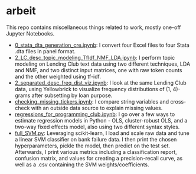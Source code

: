 # arbeit
This repo contains miscellaneous things related to work, mostly one-off Jupyter Notebooks.
* [0_stata_dta_generation_cre.ipynb](https://github.com/sebastianbautista/arbeit/blob/master/0_stata_dta_generation_cre.ipynb): I convert four Excel files to four Stata .dta files in panel format.
* [2_LC_desc_topic_modeling_TfIdf_NMF_LDA.ipynb](https://github.com/sebastianbautista/arbeit/blob/master/2_LC_desc_topic_modeling_TfIdf_NMF_LDA.ipynb): I perform topic modeling on Lending Club text data using two different techniques, LDA and NMF, and two distinct input matrices, one with raw token counts and the other weighted using tf-idf.
* [2_separated_desc_freq_dist_viz.ipynb](https://github.com/sebastianbautista/arbeit/blob/master/2_separated_desc_freq_dist_viz.ipynb): I look at the same Lending Club data, using Yellowbrick to visualize frequency distributions of (1, 4)-grams after subsetting by loan purpose. 
* [checking_missing_tickers.ipynb](https://github.com/sebastianbautista/arbeit/blob/master/checking_missing_tickers.ipynb): I compare string variables and cross-check with an outside data source to explain missing values.
* [regressions_for_programming_club.ipynb](https://github.com/sebastianbautista/arbeit/blob/master/regressions_for_programming_club.ipynb): I go over a few ways to estimate regression models in Python - OLS, cluster-robust OLS, and a two-way fixed effects model, also using two different syntax styles.
* [full_SVM.py](https://github.com/sebastianbautista/arbeit/blob/master/full_SVM.py): Leveraging scikit-learn, I load and scale raw data and tune a linear SVM classifier on bank failure data. I then print the chosen hyperparameters, pickle the model, then predict on the test set. Afterwards, I print various metrics including a classification report, confusion matrix, and values for creating a precision-recall curve, as well as a .csv containing the SVM weights/coefficients.
